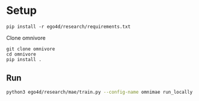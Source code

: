 # Setup

```
pip install -r ego4d/research/requirements.txt
```

Clone omnivore
```
git clone omnivore 
cd omnivore
pip install .
```

## Run

```bash
python3 ego4d/research/mae/train.py --config-name omnimae run_locally
```


